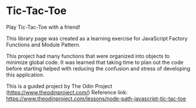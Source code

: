 # Tic-Tac-Toe

Play Tic-Tac-Toe with a friend!

This library page was created as a learning exercise for JavaScript Factory Functions and Module Pattern.

This project had many functions that were organized into objects to minimize global code. It was learned that taking time to plan out the code before starting helped with reducing the confusion and stress of developing this application.

This is a guided project by The Odin Project (https://www.theodinproject.com/)
Reference link: https://www.theodinproject.com/lessons/node-path-javascript-tic-tac-toe
